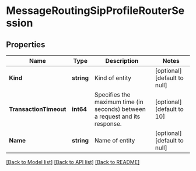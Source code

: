 # MessageRoutingSipProfileRouterSession

## Properties
Name | Type | Description | Notes
------------ | ------------- | ------------- | -------------
**Kind** | **string** | Kind of entity | [optional] [default to null]
**TransactionTimeout** | **int64** | Specifies the maximum time (in seconds) between a request and its response. | [optional] [default to 10]
**Name** | **string** | Name of entity | [optional] [default to null]

[[Back to Model list]](../README.md#documentation-for-models) [[Back to API list]](../README.md#documentation-for-api-endpoints) [[Back to README]](../README.md)


